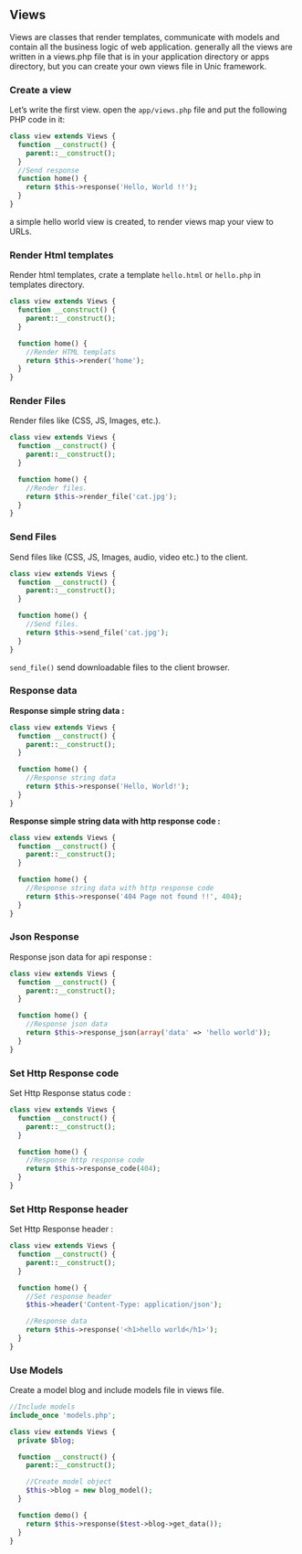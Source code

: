 ## Views

  Views are classes that render templates, communicate with models and contain all the business logic of web application.
  generally all the views are written in a views.php file that is in your application directory or apps directory, but you can create your own views file in Unic framework.

### Create a view

  Let’s write the first view. open the `app/views.php` file and put the following PHP code in it:

```php
class view extends Views {
  function __construct() {
    parent::__construct();
  }
  //Send response
  function home() {
    return $this->response('Hello, World !!');
  }
}
```

  a simple hello world view is created, to render views map your view to URLs.


### Render Html templates

  Render html templates, crate a template `hello.html` or `hello.php` in templates directory.

```php
class view extends Views {
  function __construct() {
    parent::__construct();
  }

  function home() {
    //Render HTML templats
    return $this->render('home');
  }
}
```

### Render Files

  Render files like (CSS, JS, Images, etc.).

```php
class view extends Views {
  function __construct() {
    parent::__construct();
  }

  function home() {
    //Render files.
    return $this->render_file('cat.jpg');
  }
}
```


### Send Files

  Send files like (CSS, JS, Images, audio, video etc.) to the client.

```php
class view extends Views {
  function __construct() {
    parent::__construct();
  }

  function home() {
    //Send files.
    return $this->send_file('cat.jpg');
  }
}
```

  `send_file()` send downloadable files to the client browser.


### Response data

  **Response simple string data :**

```php
class view extends Views {
  function __construct() {
    parent::__construct();
  }

  function home() {
    //Response string data
    return $this->response('Hello, World!');
  }
}
```

  **Response simple string data with http response code :**

```php
class view extends Views {
  function __construct() {
    parent::__construct();
  }

  function home() {
    //Response string data with http response code
    return $this->response('404 Page not found !!', 404);
  }
}
```

### Json Response

  Response json data for api response :

```php
class view extends Views {
  function __construct() {
    parent::__construct();
  }

  function home() {
    //Response json data
    return $this->response_json(array('data' => 'hello world'));
  }
}
```

### Set Http Response code

  Set Http Response status code :

```php
class view extends Views {
  function __construct() {
    parent::__construct();
  }

  function home() {
    //Response http response code
    return $this->response_code(404);
  }
}
```

### Set Http Response header

  Set Http Response header :

```php
class view extends Views {
  function __construct() {
    parent::__construct();
  }

  function home() {
    //Set response header
    $this->header('Content-Type: application/json');

    //Response data
    return $this->response('<h1>hello world</h1>');
  }
}
```

### Use Models

  Create a model blog and include models file in views file.

```php
//Include models
include_once 'models.php';

class view extends Views {
  private $blog;

  function __construct() {
    parent::__construct();

    //Create model object
    $this->blog = new blog_model();
  }

  function demo() {
    return $this->response($test->blog->get_data());
  }
}
```
